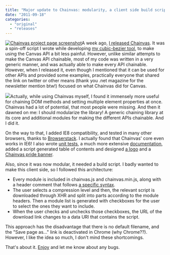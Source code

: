 ```yaml
---
title: "Major update to Chainvas: modularity, a client side build script & more"
date: "2011-09-18"
categories:
  - "original"
  - "releases"
---
```


[![](images/Screen-shot-2011-11-15-at-14.57.17--300x187.png "Chainvas project page screenshot")](images/Screen-shot-2011-11-15-at-14.57.17-.png)A week ago, [I released Chainvas](http://lea.verou.me/2011/09/chainvas-make-apis-chainable-enhance-the-canvas-api/). It was a spin-off script I wrote while developing [my cubic-bezier tool](http://lea.verou.me/2011/09/a-better-tool-for-cubic-bezier-easing/), to make using the Canvas API a bit less painful. However, unlike similar attempts to make the Canvas API chainable, most of my code was written in a very generic manner, and was actually able to make every API chainable. However, when I released it, even though I mentioned that it can be used for other APIs and provided some examples, practically everyone that shared the link on twitter or other means (thank you .net magazine for the newsletter mention btw!) focused on what Chainvas did for Canvas.

![](http://lea.verou.me/chainvas/img/madewith.png)Actually, while using Chainvas myself, I found it immensely more useful for chaining DOM methods and setting multiple element properties at once. Chainvas had a lot of potential, that most people were missing. And then it dawned on me: I should modularize the library! A generic chaining library at its core and additional modules for making the different APIs chainable. And I did it.

On the way to that, I added IE8 compatibility, and tested in many other browsers, thanks to [Browserstack](http://www.browserstack.com/). I actually found that Chainvas' core even works in IE6! I also wrote [unit tests](http://lea.verou.me/chainvas/unit-tests.html), a much more extensive [documentation](http://lea.verou.me/chainvas/#documentation), added a script generated table of contents and designed [a logo](http://lea.verou.me/chainvas/img/logo.svg) and a [Chainvas pride banner](http://lea.verou.me/chainvas/img/madewith.svg).

Also, since it was now modular, it needed a build script. I badly wanted to make this client side, so I followed this architecture:

- Every module is included in chainvas.js and chainvas.min.js, along with a header comment that follows [a specific syntax](http://lea.verou.me/chainvas/#making-your-own-modules).
- The user selects a compression level and then, the relevant script is downloaded through XHR and split into parts according to the module headers. Then a module list is generated with checkboxes for the user to select the ones they want to include.
- When the user checks and unchecks those checkboxes, the URL of the download link changes to a data URI that contains the script.

This approach has the disadvantage that there is no default filename, and the "Save page as..." link is deactivated in Chrome (why Chrome??). However, I like the idea so much, I don't mind these shortcomings.

That's about it. [Enjoy](http://lea.verou.me/chainvas/#documentation) and let me know about any bugs.
